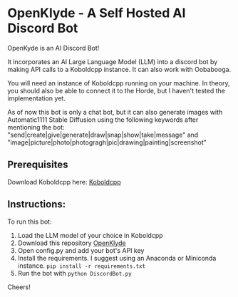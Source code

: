 # OpenKlyde - A Self Hosted AI Discord Bot

OpenKyde is an AI Discord Bot!

It incorporates an AI Large Language Model (LLM) into a discord bot by making API calls to a Koboldcpp instance. It can also work with Oobabooga.

You will need an instance of Koboldcpp running on your machine. In theory, you should also be able to connect it to the Horde,
but I haven't tested the implementation yet.

As of now this bot is only a chat bot, but it can also generate images with Automatic1111 Stable Diffusion using the following keywords after mentioning the bot:
"send|create|give|generate|draw|snap|show|take|message" and "image|picture|photo|photogragh|pic|drawing|painting|screenshot"

## Prerequisites

Download Koboldcpp here:
[Koboldcpp](https://github.com/LostRuins/koboldcpp)

## Instructions:

To run this bot:

1. Load the LLM model of your choice in Koboldcpp
2. Download this repository [OpenKlyde](https://github.com/Tyrand/OpenKlyde)
3. Open config.py and add your bot's API key
4. Install the requirements. I suggest using an Anaconda or Miniconda instance.
    ```pip install -r requirements.txt```
5. Run the bot with `python DiscordBot.py`

Cheers!

